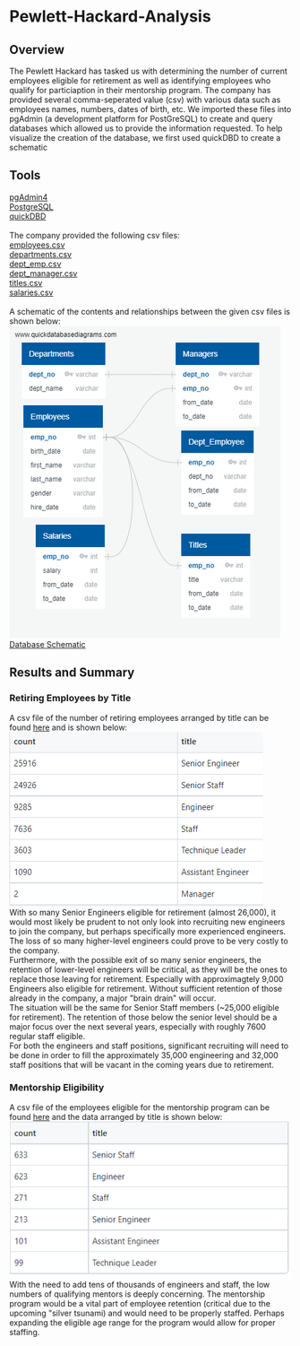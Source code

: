 # Pewlett-Hackard-Analysis
## Overview
The Pewlett Hackard has tasked us with determining the number of current employees eligible for retirement as well as identifying employees who qualify for particiaption in their mentorship program. The company has provided several comma-seperated value (csv) with various data such as employees names, numbers, dates of birth, etc. We imported these files into pgAdmin (a development platform for PostGreSQL) to create and query databases which allowed us to provide the information requested. To help visualize the creation of the database, we first used quickDBD to create a schematic<br />
## Tools
[pgAdmin4](pgadmin.org)<br />
[PostgreSQL](www.postgresql.org)<br />
[quickDBD](https://www.quickdatabasediagrams.com/)<br />
<br />
The company provided the following csv files:<br />
[employees.csv](./Data/employees.csv)<br />
[departments.csv](./Data/departments.csv)<br />
[dept_emp.csv](./Data/dept_emp.csv)<br />
[dept_manager.csv](./Data/dept_manager.csv)<br />
[titles.csv](./Data/titles.csv)<br />
[salaries.csv](./Data/salaries.csv)<br />
<br />
A schematic of the contents and relationships between the given csv files is shown below:
![](EmployeeDB.png)
[Database Schematic](EmployeeDB.png)<br />

## Results and Summary
### Retiring Employees by Title
A csv file of the number of retiring employees arranged by title can be found 
[here](./Data/retiring_titles.csv) and is shown below:
![](./Figures/retiring_titles.PNG) <br />
With so many Senior Engineers eligible for retirement (almost 26,000), it would most likely be prudent to not only look into recruiting new engineers to join the company, but perhaps specifically more experienced engineers.  The loss of so many higher-level engineers could prove to be very costly to the company.<br />
Furthermore, with the possible exit of so many senior engineers, the retention of lower-level engineers will be critical, as they will be the ones to replace those leaving for retirement. Especially with approximagtely 9,000 Engineers also eligible for retirement. Without sufficient retention of those already in the company, a major "brain drain" will occur. <br />
The situation will be the same for Senior Staff members (~25,000 eligible for retirement). The retention of those below the senior level should be a major focus over the next several years, especially with roughly 7600 regular staff eligible.<br />
For both the engineers and staff positions, significant recruiting will need to be done in order to fill the approximately 35,000 engineering and 32,000 staff positions that will be vacant in the coming years due to retirement.<br />

### Mentorship Eligibility
A csv file of the employees eligible for the mentorship program can be found [here](./Data/mentorship_eligibility.csv) and the data arranged by title is shown below:
![](./Figures/mentorship_titles.PNG) <br />
With the need to add tens of thousands of engineers and staff, the low numbers of qualifying mentors is deeply concerning.  The mentorship program would be a vital part of employee retention (critical due to the upcoming "silver tsunami) and would need to be properly staffed. Perhaps expanding the eligible age range for the program would allow for proper staffing.
